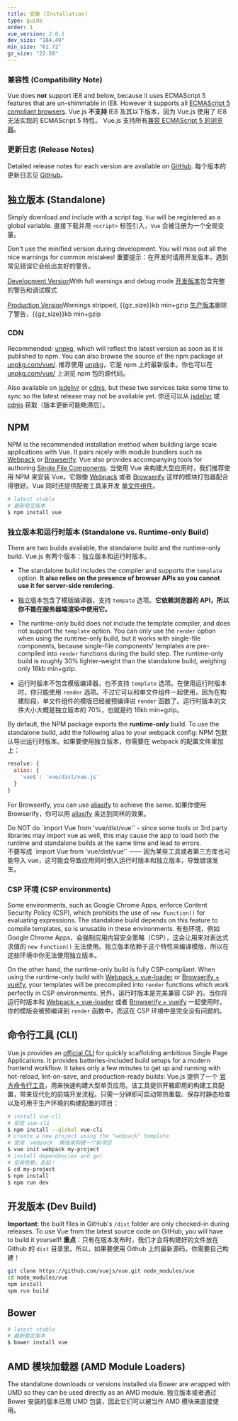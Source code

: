 ```yaml
---
title: 安装 (Installation)
type: guide
order: 1
vue_version: 2.0.1
dev_size: "184.49"
min_size: "61.72"
gz_size: "22.58"
---
```


### 兼容性 (Compatibility Note)

Vue does **not** support IE8 and below, because it uses ECMAScript 5 features that are un-shimmable in IE8. However it supports all [ECMAScript 5 compliant browsers](http://caniuse.com/#feat=es5).
Vue.js **不支持** IE8 及其以下版本，因为 Vue.js 使用了 IE8 无法实现的 ECMAScript 5 特性。 Vue.js 支持所有[兼容 ECMAScript 5 的浏览器]((http://caniuse.com/#feat=es5))。

### 更新日志 (Release Notes)

Detailed release notes for each version are available on [GitHub](https://github.com/vuejs/vue/releases).
每个版本的更新日志见 [GitHub](https://github.com/vuejs/vue/releases)。

## 独立版本 (Standalone)

Simply download and include with a script tag. `Vue` will be registered as a global variable.
直接下载并用 `<script>` 标签引入，`Vue` 会被注册为一个全局变量。

<p class="tip">Don't use the minified version during development. You will miss out all the nice warnings for common mistakes!
重要提示：在开发时请用开发版本，遇到常见错误它会给出友好的警告。</p>

<div id="downloads">
<a class="button" href="/js/vue.js" download>Development Version</a><span class="light info">With full warnings and debug mode</span>
<a class="button" href="/js/vue.js" download>开发版本</a><span class="light info">包含完整的警告和调试模式</span>

<a class="button" href="/js/vue.min.js" download>Production Version</a><span class="light info">Warnings stripped, {{gz_size}}kb min+gzip</span>
<a class="button" href="/js/vue.min.js" download>生产版本</a><span class="light info">删除了警告，{{gz_size}}kb min+gzip</span>
</div>

### CDN

Recommended: [unpkg](https://unpkg.com/vue/dist/vue.js), which will reflect the latest version as soon as it is published to npm. You can also browse the source of the npm package at [unpkg.com/vue/](https://unpkg.com/vue/).
推荐使用 [unpkg](https://unpkg.com/vue/dist/vue.min.js)，它是 npm 上的最新版本。你也可以在 [unpkg.com/vue/](https://unpkg.com/vue/) 上浏览 npm 包的源代码。

Also available on [jsdelivr](//cdn.jsdelivr.net/vue/{{vue_version}}/vue.js) or [cdnjs](//cdnjs.cloudflare.com/ajax/libs/vue/{{vue_version}}/vue.js), but these two services take some time to sync so the latest release may not be available yet.
你还可以从 [jsdelivr](//cdn.jsdelivr.net/vue/{{vue_version}}/vue.min.js) 或 [cdnjs](//cdnjs.cloudflare.com/ajax/libs/vue/{{vue_version}}/vue.min.js) 获取（版本更新可能略滞后）。

## NPM

NPM is the recommended installation method when building large scale applications with Vue. It pairs nicely with module bundlers such as [Webpack](http://webpack.github.io/) or [Browserify](http://browserify.org/). Vue also provides accompanying tools for authoring [Single File Components](single-file-components.html).
当使用 Vue 来构建大型应用时，我们推荐使用 NPM 来安装 Vue。它跟像 [Webpack](http://webpack.github.io/) 或者 [Browserify](http://browserify.org/) 这样的模块打包器配合得很好。Vue 同时还提供配套工具来开发 [单文件组件](single-file-components.html)。

``` bash
# latest stable
# 最新稳定版本
$ npm install vue
```

### 独立版本和运行时版本 (Standalone vs. Runtime-only Build)

There are two builds available, the standalone build and the runtime-only build.
Vue.js 有两个版本：独立版本和运行时版本。

- The standalone build includes the compiler and supports the `template` option. **It also relies on the presence of browser APIs so you cannot use it for server-side rendering.**
- 独立版本包含了模版编译器，支持 `tempate` 选项。**它依赖浏览器的 API，所以你不能在服务器端渲染中使用它。**

- The runtime-only build does not include the template compiler, and does not support the `template` option. You can only use the `render` option when using the runtime-only build, but it works with single-file components, because single-file components' templates are pre-compiled into `render` functions during the build step. The runtime-only build is roughly 30% lighter-weight than the standalone build, weighing only 16kb min+gzip.
- 运行时版本不包含模版编译器，也不支持 `template` 选项。在使用运行时版本时，你只能使用 `render` 选项。不过它可以和单文件组件一起使用，因为在构建阶段，单文件组件的模版已经被预编译进 `render` 函数了。运行时版本的文件大小大概是独立版本的 70%，也就是约 16kb min+gzip。

By default, the NPM package exports the **runtime-only** build. To use the standalone build, add the following alias to your webpack config:
NPM  包默认导出运行时版本。如果要使用独立版本，你需要在 webpack 的配置文件里加上：

``` js
resolve: {
  alias: {
    'vue$': 'vue/dist/vue.js'
  }
}
```

For Browserify, you can use [aliasify](https://github.com/benbria/aliasify) to achieve the same.
如果你使用 Browserify，你可以用 [aliasify](https://github.com/benbria/aliasify) 来达到同样的效果。

<p class="tip">Do NOT do `import Vue from 'vue/dist/vue'` - since some tools or 3rd party libraries may import vue as well, this may cause the app to load both the runtime and standalone builds at the same time and lead to errors.<br>不要写成 `import Vue from 'vue/dist/vue'` —— 因为某些工具或者第三方库也可能导入 vue，这可能会导致应用同时倒入运行时版本和独立版本，导致错误发生。</p>

### CSP 环境 (CSP environments)

Some environments, such as Google Chrome Apps, enforce Content Security Policy (CSP), which prohibits the use of `new Function()` for evaluating expressions. The standalone build depends on this feature to compile templates, so is unusable in these environments.
有些环境，例如 Google Chrome Apps，会强制应用内容安全策略（CSP），这会让用来对表达式求值的 `new Function()` 无法使用。独立版本依赖于这个特性来编译模版，所以在这些环境中你无法使用独立版本。

On the other hand, the runtime-only build is fully CSP-compliant. When using the runtime-only build with [Webpack + vue-loader](https://github.com/vuejs-templates/webpack-simple) or [Browserify + vueify](https://github.com/vuejs-templates/browserify-simple), your templates will be precompiled into `render` functions which work perfectly in CSP environments.
另外，运行时版本是完美兼容 CSP 的。当你将运行时版本和 [Webpack + vue-loader](https://github.com/vuejs-templates/webpack-simple-2.0) 或者 [Browserify + vueify](https://github.com/vuejs-templates/browserify-simple-2.0) 一起使用时，你的模版会被预编译到 `render` 函数中，而这在 CSP 环境中是完全没有问题的。

## 命令行工具 (CLI)

Vue.js provides an [official CLI](https://github.com/vuejs/vue-cli) for quickly scaffolding ambitious Single Page Applications. It provides batteries-included build setups for a modern frontend workflow. It takes only a few minutes to get up and running with hot-reload, lint-on-save, and production-ready builds:
Vue.js 提供了一个 [官方命令行工具](https://github.com/vuejs/vue-cli)，用来快速构建大型单页应用。该工具提供开箱即用的构建工具配置，带来现代化的前端开发流程。只需一分钟即可启动带热重载、保存时静态检查以及可用于生产环境的构建配置的项目：

``` bash
# install vue-cli
# 安装 vue-cli
$ npm install --global vue-cli
# create a new project using the "webpack" template
# 使用 `webpack` 模版来构建一个新项目
$ vue init webpack my-project
# install dependencies and go!
# 安装依赖，走起！
$ cd my-project
$ npm install
$ npm run dev
```

## 开发版本 (Dev Build)

**Important**: the built files in GitHub's `/dist` folder are only checked-in during releases. To use Vue from the latest source code on GitHub, you will have to build it yourself!
**重点**：只有在版本发布时，我们才会将构建好的文件放在 Github 的 `dist` 目录里。所以，如果要使用 Github 上的最新源码，你需要自己构建！

``` bash
git clone https://github.com/vuejs/vue.git node_modules/vue
cd node_modules/vue
npm install
npm run build
```

## Bower

``` bash
# latest stable
# 最新稳定版本
$ bower install vue
```

## AMD 模块加载器 (AMD Module Loaders)

The standalone downloads or versions installed via Bower are wrapped with UMD so they can be used directly as an AMD module.
独立版本或者通过 Bower 安装的版本已用 UMD 包装，因此它们可以被当作 AMD 模块来直接使用。
